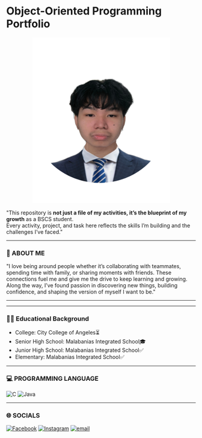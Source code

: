 # Object-Oriented Programming Portfolio

<p align="center">
  <img src="https://github.com/Khozymxki/7OOP-Laboratory-Projects/blob/main/Images/Picsart_25-08-30_01-40-35-063.png" width="365" height="440"/>
</p>


 "This repository is **not just a file of my activities, it’s the blueprint of my growth** as a BSCS student.  
Every activity, project, and task here reflects the skills I’m building and the challenges I’ve faced."

---

### 🤖 ABOUT ME
"I love being around people whether it’s collaborating with teammates, spending time with family, or sharing moments with friends. These connections fuel me and give me the drive to keep learning and growing. Along the way, I’ve found passion in discovering new things, building confidence, and shaping the version of myself I want to be."

---


---

### 👨‍🎓 Educational Background
- College: City College of Angeles⏳
- Senior High School: Malabanias Integrated School🎓
- Junior High School: Malabanias Integrated School✅
- Elementary: Malabanias Integrated School✅

---

### 💻 PROGRAMMING LANGUAGE
![C](https://img.shields.io/badge/c-%2300599C.svg?style=for-the-badge&logo=c&logoColor=white)
![Java](https://img.shields.io/badge/java-%23ED8B00.svg?style=for-the-badge&logo=openjdk&logoColor=white)

---

### 🌐 SOCIALS
[![Facebook](https://img.shields.io/badge/Facebook-%231877F2.svg?logo=Facebook&logoColor=white)](https://facebook.com/khlfkozy)
[![Instagram](https://img.shields.io/badge/Instagram-%23E4405F.svg?logo=Instagram&logoColor=white)](https://instagram.com/khlfkozy)
[![email](https://img.shields.io/badge/Email-D14836?logo=gmail&logoColor=white)](mailto:ianmccoyvillanueva@gmail.com) 
